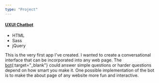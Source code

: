 ```yaml
---
type: "Project"
---
```


<h4>
  <a href="http://high-pitched-church.surge.sh" target="_blank">UXUI Chatbot</a>
</h4>

<ul class="tags">
  <li class="tag">HTML</li>
  <li class="tag">Sass</li>
  <li class="tag">jQuery</li>
</ul>

This is the very first app I've created. I wanted to create a conversational interface that can be incorporated into any web page. The [bot](http://high-pitched-church.surge.sh){:target="_blank"} could answer simple questions or harder questions depend on how smart you make it. One possible implementation of the bot is to make the about page of any website more fun and interactive.
